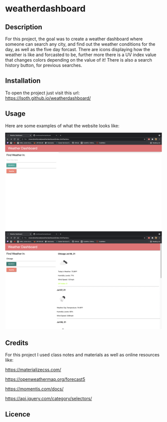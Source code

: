 # weatherdashboard

## Description
For this project, the goal was to create a weather dashboard where someone can search any city, and find out the weather conditions
for the day, as well as the five day forcast. There are icons displaying how the weather is like and forcasted to be, further more
there is a UV index value that changes colors depending on the value of it! There is also a search history button, for previous searches.

## Installation

To open the project just visit this url: https://lsoth.github.io/weatherdashboard/

## Usage

Here are some examples of what the website looks like: 


![WebsiteEx1](./assets/wdsc1.png)
![WebsiteEx2](./assets/wdsc2.png)



## Credits

For this project I used class notes and materials as well as online resources like:

https://materializecss.com/

https://openweathermap.org/forecast5

https://momentjs.com/docs/

https://api.jquery.com/category/selectors/




## Licence
